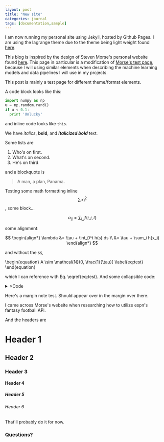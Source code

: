 ```yaml
---
layout: post
title: "New site"
categories: journal
tags: [documentation,sample]
---
```


I am now running my personal site using Jekyll, hosted by Github Pages. I am using the lagrange theme due to the theme being light weight found [here](https://github.com/lenpaul/lagrange).

This blog is inspired by the design of Steven Morse's personal website found [here](https://stmorse.github.io/). This page in particular is a modification of [Morse's test page](https://stmorse.github.io/journal/Welcome-to-Lagrange.html), because I will using similar elements when describing the machine learning models and data pipelines I will use in my projects.

This post is mainly a test page for different theme/format elements. 

A code block looks like this:

```python
import numpy as np
u = np.random.rand()
if u < 0.1:
  print 'Unlucky'
```

and inline code looks like `this`.

We have *italics*, **bold**, and ***italicized bold*** text.

Some lists are

1. Who's on first.
2. What's on second.
3. He's on third.

and a blockquote is

> A man, a plan, Panama.

Testing some math formatting inline $$\sum_i x_i^2$$, some block...

$$\alpha_{ij} = \sum_{i,j} f(i,j,t) $$

some alignment:

$$
\begin{align*}
\lambda &= \tau + \int_0^t h(s) ds \\
 &= \tau + \sum_i h(x_i)
\end{align*}
$$

and without the `$$`,

\begin{equation}
A \sim \mathcal{N}(0, \frac{1}{\tau})
\label{eq:test}
\end{equation}

which I can reference with Eq. \eqref{eq:test}.  And some collapsible code:

<details>
  <summary><span class="icon">></span>Code</summary>
  <p>
  42  
  </p>
</details>

Here's a margin note test.  Should appear over in the margin over there. 

<div class="marginnote">I came across Morse's website when researching how to utilize espn's fantasy football API.</div>

And the headers are

# Header 1

## Header 2

### Header 3

#### Header 4

##### Header 5

###### Header 6

That'll probably do it for now.

### Questions?


